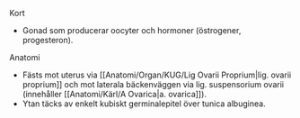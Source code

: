 Kort
- Gonad som producerar oocyter och hormoner (östrogener, progesteron).

Anatomi
- Fästs mot uterus via [[Anatomi/Organ/KUG/Lig Ovarii Proprium|lig. ovarii proprium]] och mot laterala bäckenväggen via lig. suspensorium ovarii (innehåller [[Anatomi/Kärl/A Ovarica|a. ovarica]]).
- Ytan täcks av enkelt kubiskt germinalepitel över tunica albuginea.
